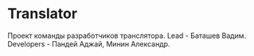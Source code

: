 # Translator
Проект команды разработчиков транслятора.
Lead - Баташев Вадим.
Developers - Пандей Аджай, Минин Александр.

